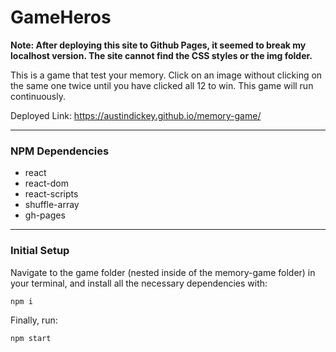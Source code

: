 # GameHeros

**Note: After deploying this site to Github Pages, it seemed to break my localhost version. The site cannot find the CSS styles or the img folder.**

This is a game that test your memory. Click on an image without clicking on the same one twice until you have clicked all 12 to win. This game will run continuously.

Deployed Link: https://austindickey.github.io/memory-game/

---

### **NPM Dependencies**

* react
* react-dom
* react-scripts
* shuffle-array
* gh-pages

---

### **Initial Setup**
Navigate to the game folder (nested inside of the memory-game folder) in your terminal, and install all the necessary dependencies with:

```
npm i
```

Finally, run:

```
npm start
```
